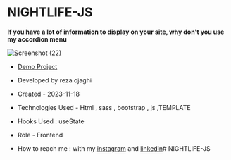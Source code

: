 # NIGHTLIFE-JS
**If you have a lot of information to display on your site, why don't you use my accordion menu**

![Screenshot (22)](https://github.com/REZA-OJAGHI-DRO/NIGHTLIFE-JS/assets/145910720/d7c05724-79e5-4213-a022-88fc4404fd2d)

- [Demo Project](https://reza-ojaghi-dro.github.io/NIGHTLIFE-JS/)
 
- Developed by reza ojaghi

- Created - 2023-11-18

- Technologies Used - Html , sass , bootstrap , js ,TEMPLATE

- Hooks Used : useState 

- Role - Frontend

- How to reach me : with my [instagram](https://www.instagram.com/reza-ojaghi-dro) and [linkedin](https://www.linkedin.com/in/reza-ojaghi-428748280/)# NIGHTLIFE-JS
